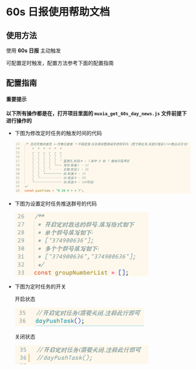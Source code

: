 # 60s 日报使用帮助文档

## 使用方法

使用 **60s 日报** 主动触发

可配置定时触发，配置方法参考下面的配置指南

## 配置指南

#### 重要提示

**以下所有操作都是在，打开项目里面的 `muxia_get_60s_day_news.js` 文件前提下进行操作的**

-   下图为修改定时任务的触发时间的代码

    ![](./imgs/dayNews/1.jpg)

-   下图为设置定时任务推送群号的代码

    ![](./imgs/dayNews/2.png)

*   下图为定时任务的开关

    开启状态

    ![](./imgs/dayNews/3.png)

    关闭状态

    ![](./imgs/dayNews/4.png)
